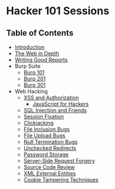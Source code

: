# Hacker 101 Sessions

## Table of Contents

* [Introduction](./intro.md)
* [The Web in Depth](./web-in-depth.md)
* [Writing Good Reports](./writing-good-reports.md)
* Burp Suite
    + [Burp 101](./burp101.md)
    + [Burp 201](./burp101.md)
    + [Burp 301](./burp101.md)
* Web Hacking
    + [XSS and Authorization]()
        - [JavaScript for Hackers]()
    * [SQL Injection and Friends]()
    * [Session Fixation]()
    * [Clickjacking]()
    * [File Inclusion Bugs]()
    * [File Upload Bugs]()
    * [Null Termination Bugs]()
    * [Unchecked Redirects]()
    * [Password Storage]()
    * [Server-Side Request Forgery]()
    * [Source Code Review]()
    * [XML External Entities]()
    * [Cookie Tampering Techniques]()
